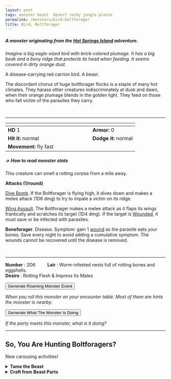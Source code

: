 ```yaml
---
layout: post
tags: monster beast  desert rocky jungle plains
permalink: /monsters/bird-boltforager
title: Bird, Boltforager
---
```


##### A monster originating from the [Hot Springs Island](https://shop.swordfishislands.com/the-dark-of-hot-springs-island/) adventure.

_Imagine a big eagle-sized bird with brick-colored plumage. It has a big beak and a bony ridge that protects its head when feeding. It seems covered in dirty orange dust._

A disease-carrying red carrion bird. A beast.

The discordant chorus of huge boltforager flocks is a staple of many hot climates. They harass other creatures indiscriminately at dusk and dawn, when their orange plumage blends in the golden light. They feed on those who fall victim of the parasites they carry. 

<br>

---

|  <span style="display: inline-block; width:250px"></span>  |  |
| -------- | --------|
| **HD** 1 | **Armor:** 0  |
| **Hit it:** normal | **Dodge it:** normal |
| **Movement:** fly fast      | 

##### <span class="tooltip" data-tooltip="Armor = damage reduction · · · Easy/Normal/Hard = roll above 10/15/20 to beat">→ How to read monster stats</span>

This creature can smell a rotting corpse from a mile away.

**Attacks (1/round)**

<ins>Dive Bomb</ins>. If the Boltforager is flying high, it dives down and makes a melee attack (1D6 dmg) to try to impale a victim on its ridge.

<ins>Wing Assault</ins>. The Boltforager makes a melee attack as it flaps its wings frantically and scratches its target (1D4 dmg). If the target is [Wounded](/2020/11/09/base-rules/), it must save or be infected with parasites.

<span class="alchemy">**Boneforager**. Disease. Symptom: gain 1 [wound](/2020/11/09/base-rules/) as the parasite eats your bones. Save every night to avoid adding a cumulative symptom. The wounds cannot be recovered until the disease is removed.</span>

<br>

---

**Number** : 2D6 <span style="display: inline-block; width:30px"></span>
**Lair** : Worm-infested nests full of rotting bones and eggshells. <span style="display: inline-block; width:30px"></span> <br>
**Desire** : Rotting Flesh & Impress Its Mates

<button id="generate-btn">Generate Roaming Monster Event</button>
<p id="RoamResult" style="font-style: italic;">When you roll this monster on your encounter table. Most of them are hints the monster is nearby.</p>

<button onclick="generateMood()">Generate What The Monster Is Doing</button>
<p id="MoodResult" style="font-style: italic;">If the party meets this monster, what is it doing?</p>
<script src="/scripts/generateMood.js"></script>

---

## So, You Are Hunting Boltforagers?

New carousing activities!

<details markdown="1">
<summary style="font-weight: bold;">Tame the Beast</summary>
If you have captured this beast, you can spend the equivalent of 1 bags of gold in food between two adventures to tame it. It is now one of your <span class="tooltip" data-tooltip="You can bring a follower in your adventures if you dedicate a Psyche slot to it."><i>followers</i></span>. Each extra bag of gold spent training the beast teaches it a one-word order. Otherwise, it only acts to eat or in self-defence. 
</details>

<details markdown="1">
<summary style="font-weight: bold;">Craft from Beast Parts</summary>
The boltforager's beak and bony ridge make a solid, easy to carve material. The dust covering it is full of worm eggs and can be of interest to those interested in biological warfare. Its meat is edible, but must be thoroughly cleansed of the parasites.

If you have access to an artisan and a workshop, you can spend loot between two adventures to create something with parts of the beast. The object you craft can be anything mostly made of the provided materials. If you use mundane tools, the result will be mundane; if you spent at least a bag of gold on it, the object will be special; and if you spend the equivalent of a treasure for the tools, it will be magical. Discuss what you want with the referee.
</details>

<script src="https://code.jquery.com/jquery-3.6.0.min.js"></script>
  <script>
  // ENCOUNTER GENERATOR SCRIPT
    $(document).ready(function() {
      $("#generate-btn").click(function() {
        // define the specific value to search for in column 0
        var searchValue = "0008"; // change this to the actual value you need

        // retrieve the CSV file
        $.get("/CSV/Monster - Index.csv", function(data) {
          // split the CSV data by rows and remove the header row
          var rows = data.split("\n").slice(1);

          // filter the rows by the specific value in column 0
          var matchingRows = rows.filter(function(row) {
            var columns = row.split(",");
            return columns[0] === searchValue;
          });

          // randomly select a row from the matching rows
          var selectedRow = matchingRows[Math.floor(Math.random() * matchingRows.length)];

          // select a random cell from columns 3 to 8
          var selectedCell = selectedRow.split(",")[Math.floor(Math.random() * 6) + 3];

          // display the selected text
          $("#RoamResult").text(selectedCell);
        });
      });
    });
  </script>
  
